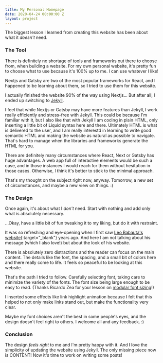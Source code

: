 ```yaml
---
title: My Personal Homepage
date: 2020-04-24 00:00:00 Z
layout: project
---
```


The biggest lesson I learned from creating this website has been about what it *doesn't* need. 

### The Tool

There is definitely no shortage of tools and frameworks out there to choose from, when building a website. For my own personal website, it's pretty fun to choose what to use because it's 100% up to me. I can use whatever I like!

Nextjs and Gatsby are two of the most popular frameworks for React, and I happened to be learning about them, so I tried to use them for this website. 

I actually finished the website 90% of the way using Nextjs... But after all, I ended up switching to [Jekyll](https://jekyllrb.com).

I feel that while Nextjs or Gatsby may have more features than Jekyll, I work really efficiently and stress-free with Jekyll. This could be because I'm familiar with it, but I also like that with Jekyll I am coding in plain HTML, only inserting a little bit of Liquid syntax here and there. Ultimately HTML is what is delivered to the user, and I am really interestd in learning to write good semantic HTML and making the website as natural as possible to navigate. That's hard to manage when the libraries and frameworks generate the HTML for you. 

There are definitely many circumstances where React, Next or Gatsby has huge advantages. A web app full of interactive elements would be such a case, and in those instances I would reach for them without hesitation in those cases. Otherwise, I think it's better to stick to the minimal approach.

That's my thought on the subject right now, anyway. Tomorrow, a new set of circumstances, and maybe a new view on things. :)

### The Design

Once again, it's about what I *don't* need. Start with nothing and add only what is absolutely necessary. 

...Okay, have a little bit of fun tweaking it to my liking, but do it with restraint.

It was so refreshing and eye-opening when I first saw [Leo Babauta's website](https://zenhabits.net/){:target="_blank"} years ago. And here I am not talking about his message (which I also love!) but about the look of his website.

There is absolutely zero distractions and the reader can focus on the main content. The details like the font, the spacing, and a small bit of colors here and there really come to life. It feels so peaceful to be looking at this website.

That's the path I tried to follow. Carefully selecting font, taking care to minimize the variety of the fonts. The font size being large enough to be easy to read. (Thanks Ricardo Zea for your lesson on [modular font sizing]()!)

I inserted some effects like link highlight animation because I felt that this helped to not only make links stand out, but make the functionality very clear. 

Maybe my font choices aren't the best in some people's eyes, and the design doesn't feel right to others. I welcome all and any feedback. :) 

### Conclusion

The design *feels right* to me and I'm pretty happy with it. And I love the simplicity of updating the website using Jekyll. The only missing piece now is CONTENT! Now it's time to work on writing some posts!



